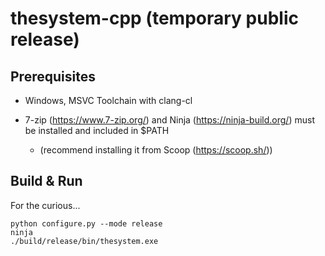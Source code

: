 # thesystem-cpp (temporary public release)

## Prerequisites

- Windows, MSVC Toolchain with clang-cl

- 7-zip (https://www.7-zip.org/) and Ninja (https://ninja-build.org/) must be installed and included in $PATH

  - (recommend installing it from Scoop (https://scoop.sh/))

## Build & Run

For the curious...

```
python configure.py --mode release
ninja
./build/release/bin/thesystem.exe
```